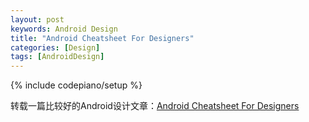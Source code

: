 ```yaml
---
layout: post
keywords: Android Design
title: "Android Cheatsheet For Designers"
categories: [Design]
tags: [AndroidDesign]
---
```

{% include codepiano/setup %}

转载一篇比较好的Android设计文章：[Android Cheatsheet For Designers](http://petrnohejl.github.io/Android-Cheatsheet-For-Graphic-Designers/#screen-densities-and-icon-dimensions)